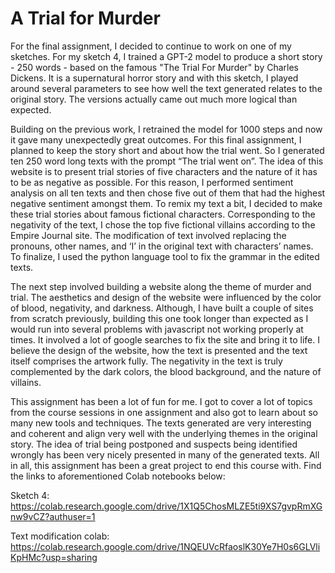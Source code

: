 # A Trial for Murder

For the final assignment, I decided to continue to work on one of my sketches. For my sketch 4, I trained a GPT-2 model to produce a short story - 250 words - based on the famous "The Trial For Murder" by Charles Dickens. It is a supernatural horror story and with this sketch, I played around several parameters to see how well the text generated relates to the original story. The versions actually came out much more logical than expected. 

Building on the previous work, I retrained the model for 1000 steps and now it gave many unexpectedly great outcomes. For this final assignment, I planned to keep the story short and about how the trial went. So I generated ten 250 word long texts with the prompt “The trial went on”. The idea of this website is to present trial stories of five characters and the nature of it has to be as negative as possible. For this reason, I performed sentiment analysis on all ten texts and then chose five out of them that had the highest negative sentiment amongst them. To remix my text a bit, I decided to make these trial stories about famous fictional characters. Corresponding to the negativity of the text, I chose the top five fictional villains according to the Empire Journal site. The modification of text involved replacing the pronouns, other names, and ‘I’ in the original text with characters’ names. To finalize, I used the python language tool to fix the grammar in the edited texts.

The next step involved building a website along the theme of murder and trial. The aesthetics and design of the website were influenced by the color of blood, negativity, and darkness. Although, I have built a couple of sites from scratch previously, building this one took longer than expected as I would run into several problems with javascript not working properly at times. It involved a lot of google searches to fix the site and bring it to life. I believe the design of the website, how the text is presented and the text itself comprises the artwork fully. The negativity in the text is truly complemented by the dark colors, the blood background, and the nature of villains.

This assignment has been a lot of fun for me. I got to cover a lot of topics from the course sessions in one assignment and also got to learn about so many new tools and techniques. The texts generated are very interesting and coherent and align very well with the underlying themes in the original story. The idea of trial being postponed and suspects being identified wrongly has been very nicely presented in many of the generated texts. All in all, this assignment has been a great project to end this course with. Find the links to aforementioned Colab notebooks below:

Sketch 4: https://colab.research.google.com/drive/1X1Q5ChosMLZE5ti9XS7gvpRmXGnw9vCZ?authuser=1

Text modification colab: https://colab.research.google.com/drive/1NQEUVcRfaoslK30Ye7H0s6GLVliKpHMc?usp=sharing
